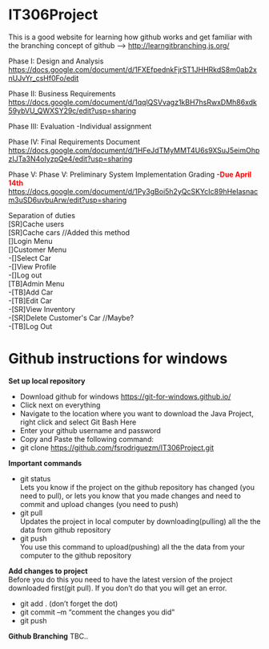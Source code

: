 # IT306Project

This is a good website for learning how github works and get familiar with the branching concept of github --> http://learngitbranching.js.org/

Phase I: Design and Analysis
https://docs.google.com/document/d/1FXEfpednkFjrST1JHHRkdS8m0ab2xnUJvYr_csHf0Fo/edit

Phase II: Business Requirements
https://docs.google.com/document/d/1qqlQSVvagz1kBH7hsRwxDMh86xdk59ybVU_QWXSY29c/edit?usp=sharing

Phase III: Evaluation
-Individual assignment

Phase IV: Final Requirements Document 
https://docs.google.com/document/d/1HFeJdTMyMMT4U6s9XSuJ5eimOhpzIJTa3N4oIyzpQe4/edit?usp=sharing

Phase V: Phase V: Preliminary System Implementation Grading <font color=red><b>-Due April 14th</b></font>
https://docs.google.com/document/d/1Py3gBoi5h2yQcSKYcIc89hHeIasnacm3uSD6uvbuArw/edit?usp=sharing

Separation of duties
</br>[SR]Cache users
</br>[SR]Cache cars //Added this method
</br>[]Login Menu
</br>[]Customer Menu
</br>  -[]Select Car
</br>  -[]View Profile
</br>  -[]Log out
</br>[TB]Admin Menu
</br>  -[TB]Add Car
</br>  -[TB]Edit Car
</br>  -[SR]View Inventory
</br>  -[SR]Delete Customer's Car //Maybe?
</br>  -[TB]Log Out

# Github instructions for windows

<b>Set up local repository</b>
- Download github for windows https://git-for-windows.github.io/
- Click next on everything
- Navigate to the location where you want to download the Java Project, right click and select Git Bash Here
- Enter your github username and password
- Copy and Paste the following command:
- git clone https://github.com/fsrodriguezm/IT306Project.git

<b>Important commands</b>
- git status
</br>Lets you know if the project on the github repository has changed (you need to pull), or lets you know that you made changes and need to commit and upload changes (you need to push)
- git pull 
</br>Updates the project in local computer by downloading(pulling) all the the data from github repository
- git push
</br>You use this command to upload(pushing) all the the data from your computer to the github repository

<b>Add changes to project</b>
</br>Before you do this you need to have the latest version of the project downloaded first(git pull). If you don’t do that you will get an error.
- git add . (don’t forget the dot)
- git commit –m “comment the changes you did”
- git push

<b>Github Branching</b>
TBC..

